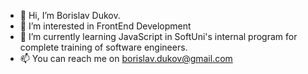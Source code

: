 - 👋 Hi, I’m Borislav Dukov.
- 👀 I’m interested in FrontEnd Development
- 🌱 I’m currently learning JavaScript in SoftUni's internal program for complete training of software engineers.
- 📫 You can reach me on borislav.dukov@gmail.com


<!---
BDukov/BDukov is a ✨ special ✨ repository because its `README.md` (this file) appears on your GitHub profile.
You can click the Preview link to take a look at your changes.
--->
